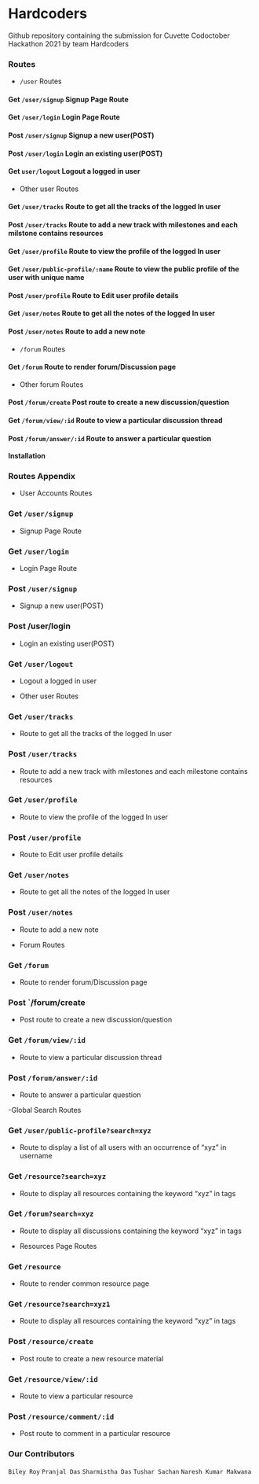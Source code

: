 # Hardcoders
Github repository containing the submission for Cuvette Codoctober Hackathon 2021 by team Hardcoders

### Routes 


- `/user` Routes

#### Get `/user/signup` Signup Page Route
#### Get `/user/login` Login Page Route
#### Post `/user/signup` Signup a new user(POST)
#### Post `/user/login` Login an existing user(POST)
#### Get `user/logout` Logout a logged in user

- Other user Routes

#### Get `/user/tracks` Route to get all the tracks of the logged In user
#### Post `/user/tracks` Route to add a new track with milestones and each milstone contains resources
#### Get `/user/profile` Route to view the profile of the logged In user
#### Get `/user/public-profile/:name` Route to view the public profile of the user with unique name
#### Post `/user/profile` Route to Edit user profile details
#### Get `/user/notes` Route to get all the notes of the logged In user
#### Post `/user/notes` Route to add a new note

- `/forum` Routes

#### Get `/forum` Route to render forum/Discussion page

- Other forum Routes

#### Post `/forum/create` Post route to create a new discussion/question
#### Get `/forum/view/:id` Route to view a particular discussion thread
#### Post `/forum/answer/:id` Route to answer a particular question



**Installation**

### Routes Appendix
- User Accounts Routes
### Get `/user/signup`
- Signup Page Route
### Get `/user/login` 
- Login Page Route
### Post `/user/signup` 
- Signup a new user(POST)
### Post /user/login 
- Login an existing user(POST)
### Get `/user/logout`
- Logout a logged in user

- Other user Routes
### Get `/user/tracks `
- Route to get all the tracks of the logged In user
### Post `/user/tracks`
- Route to add a new track with milestones and each milestone contains resources
### Get `/user/profile `
- Route to view the profile of the logged In user
### Post `/user/profile` 
- Route to Edit user profile details
### Get `/user/notes` 
- Route to get all the notes of the logged In user
### Post `/user/notes `
- Route to add a new note

- Forum Routes
### Get `/forum `
- Route to render forum/Discussion page
### Post `/forum/create 
- Post route to create a new discussion/question
### Get `/forum/view/:id` 
- Route to view a particular discussion thread
### Post `/forum/answer/:id `
- Route to answer a particular question

-Global Search Routes
### Get `/user/public-profile?search=xyz`
- Route to display a list of all users with an occurrence of “xyz” in username
### Get `/resource?search=xyz`
- Route to display all resources containing the keyword “xyz” in tags
### Get `/forum?search=xyz`
- Route to display all discussions containing the keyword “xyz” in tags

- Resources Page Routes
### Get `/resource `
- Route to render common resource page
### Get `/resource?search=xyz1`
- Route to display all resources containing the keyword “xyz” in tags
### Post `/resource/create `
- Post route to create a new resource material
### Get `/resource/view/:id` 
- Route to view a particular resource 
### Post `/resource/comment/:id` 
- Post route to comment in a particular resource

### Our Contributors
`Biley Roy`
`Pranjal Das`
`Sharmistha Das`
`Tushar Sachan`
`Naresh Kumar Makwana`




#### 
